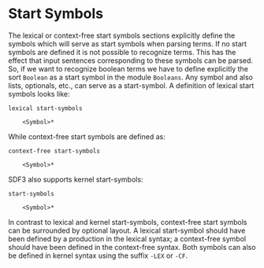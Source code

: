 # Start Symbols

The lexical or context-free start symbols sections explicitly define the symbols which will serve as start symbols when parsing terms.
If no start symbols are defined it is not possible to recognize terms.
This has the effect that input sentences corresponding to these symbols can be parsed.
So, if we want to recognize boolean terms we have to define explicitly the sort ``Boolean`` as a start symbol in the module ``Booleans``.
Any symbol and also lists, optionals, etc., can serve as a start-symbol.
A definition of lexical start symbols looks like:

```
lexical start-symbols

    <Symbol>*
```

While context-free start symbols are defined as:

```
context-free start-symbols

    <Symbol>*
```

SDF3 also supports kernel start-symbols:

```
start-symbols

    <Symbol>*
```

In contrast to lexical and kernel start-symbols, context-free start symbols can be surrounded by optional layout.
A lexical start-symbol should have been defined by a production in the lexical syntax; a context-free symbol should have been defined in the context-free syntax.
Both symbols can also be defined in kernel syntax using the suffix ``-LEX`` or ``-CF``.